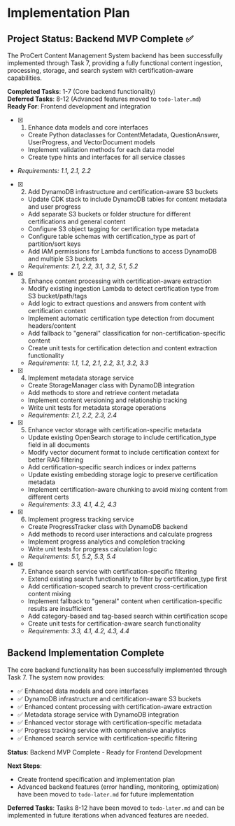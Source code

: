 # Implementation Plan

## Project Status: Backend MVP Complete ✅

The ProCert Content Management System backend has been successfully implemented through Task 7, providing a fully functional content ingestion, processing, storage, and search system with certification-aware capabilities.

**Completed Tasks**: 1-7 (Core backend functionality)  
**Deferred Tasks**: 8-12 (Advanced features moved to `todo-later.md`)  
**Ready For**: Frontend development and integration

  - [x] 1. Enhance data models and core interfaces
    - Create Python dataclasses for ContentMetadata, QuestionAnswer, UserProgress, and VectorDocument models
    - Implement validation methods for each data model
    - Create type hints and interfaces for all service classes
  - _Requirements: 1.1, 2.1, 2.2_

- [x] 2. Add DynamoDB infrastructure and certification-aware S3 buckets
  - Update CDK stack to include DynamoDB tables for content metadata and user progress
  - Add separate S3 buckets or folder structure for different certifications and general content
  - Configure S3 object tagging for certification type metadata
  - Configure table schemas with certification_type as part of partition/sort keys
  - Add IAM permissions for Lambda functions to access DynamoDB and multiple S3 buckets
  - _Requirements: 2.1, 2.2, 3.1, 3.2, 5.1, 5.2_

- [x] 3. Enhance content processing with certification-aware extraction
  - Modify existing ingestion Lambda to detect certification type from S3 bucket/path/tags
  - Add logic to extract questions and answers from content with certification context
  - Implement automatic certification type detection from document headers/content
  - Add fallback to "general" classification for non-certification-specific content
  - Create unit tests for certification detection and content extraction functionality
  - _Requirements: 1.1, 1.2, 2.1, 2.2, 3.1, 3.2, 3.3_

- [x] 4. Implement metadata storage service
  - Create StorageManager class with DynamoDB integration
  - Add methods to store and retrieve content metadata
  - Implement content versioning and relationship tracking
  - Write unit tests for metadata storage operations
  - _Requirements: 2.1, 2.2, 2.3, 2.4_

- [x] 5. Enhance vector storage with certification-specific metadata
  - Update existing OpenSearch storage to include certification_type field in all documents
  - Modify vector document format to include certification context for better RAG filtering
  - Add certification-specific search indices or index patterns
  - Update existing embedding storage logic to preserve certification metadata
  - Implement certification-aware chunking to avoid mixing content from different certs
  - _Requirements: 3.3, 4.1, 4.2, 4.3_

- [x] 6. Implement progress tracking service
  - Create ProgressTracker class with DynamoDB backend
  - Add methods to record user interactions and calculate progress
  - Implement progress analytics and completion tracking
  - Write unit tests for progress calculation logic
  - _Requirements: 5.1, 5.2, 5.3, 5.4_

- [x] 7. Enhance search service with certification-specific filtering
  - Extend existing search functionality to filter by certification_type first
  - Add certification-scoped search to prevent cross-certification content mixing
  - Implement fallback to "general" content when certification-specific results are insufficient
  - Add category-based and tag-based search within certification scope
  - Create unit tests for certification-aware search functionality
  - _Requirements: 3.3, 4.1, 4.2, 4.3, 4.4_

## Backend Implementation Complete

The core backend functionality has been successfully implemented through Task 7. The system now provides:

- ✅ Enhanced data models and core interfaces
- ✅ DynamoDB infrastructure and certification-aware S3 buckets  
- ✅ Enhanced content processing with certification-aware extraction
- ✅ Metadata storage service with DynamoDB integration
- ✅ Enhanced vector storage with certification-specific metadata
- ✅ Progress tracking service with comprehensive analytics
- ✅ Enhanced search service with certification-specific filtering

**Status**: Backend MVP Complete - Ready for Frontend Development

**Next Steps**: 
- Create frontend specification and implementation plan
- Advanced backend features (error handling, monitoring, optimization) have been moved to `todo-later.md` for future implementation

**Deferred Tasks**: Tasks 8-12 have been moved to `todo-later.md` and can be implemented in future iterations when advanced features are needed.